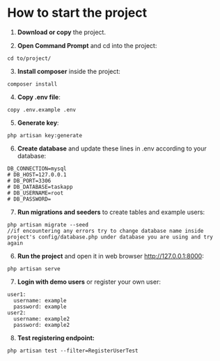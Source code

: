 # How to start the project

1. **Download or copy** the project.

2. **Open Command Prompt** and cd into the project:
```
cd to/project/
```

3. **Install composer** inside the project:
```
composer install
```

4. **Copy .env file**:
```
copy .env.example .env
```

5. **Generate key**:
```
php artisan key:generate
```

6. **Create database** and update these lines in .env according to your database:
```
DB_CONNECTION=mysql
# DB_HOST=127.0.0.1
# DB_PORT=3306
# DB_DATABASE=taskapp
# DB_USERNAME=root
# DB_PASSWORD= 
``` 

7. **Run migrations and seeders** to create tables and example users:
```
php artisan migrate --seed
//if encountering any errors try to change database name inside project's config/database.php under database you are using and try again
```


6. **Run the project** and open it in web browser http://127.0.0.1:8000:
```
php artisan serve
```

7. **Login with demo users** or register your own user:
```
user1:
  username: example
  password: example
user2:
  username: example2
  password: example2
```

8. **Test registering endpoint:**
```
php artisan test --filter=RegisterUserTest

```